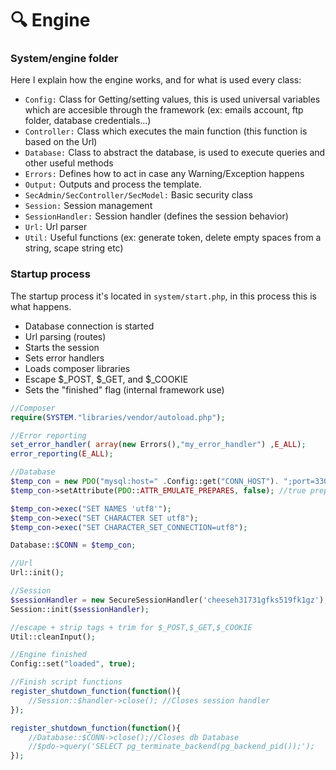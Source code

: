 # :mag: Engine  

### System/engine folder
Here I explain how the engine works, and for what is used every class:

- `Config:` Class for Getting/setting values, this is used universal variables which are accesible through the framework (ex: emails account, ftp folder, database credentials...)
- `Controller:` Class which executes the main function (this function is based on the Url)
- `Database:` Class to abstract the database, is used to execute queries and other useful methods
- `Errors:` Defines how to act in case any Warning/Exception happens
- `Output:` Outputs and process the template. 
- `SecAdmin/SecController/SecModel:` Basic security class
- `Session:` Session management
- `SessionHandler:` Session handler (defines the session behavior)
- `Url:` Url parser
- `Util:` Useful functions (ex: generate token, delete empty spaces from a string, scape string etc)


### Startup process
The startup process it's located in `system/start.php`, in this process this is what happens.

- Database connection is started
- Url parsing (routes)
- Starts the session
- Sets error handlers
- Loads composer libraries
- Escape $_POST, $_GET, and $_COOKIE
- Sets the "finished" flag (internal framework use)

``` php
//Composer
require(SYSTEM."libraries/vendor/autoload.php");

//Error reporting
set_error_handler( array(new Errors(),"my_error_handler") ,E_ALL);
error_reporting(E_ALL);

//Database
$temp_con = new PDO("mysql:host=" .Config::get("CONN_HOST"). ";port=3306;dbname=" . Config::get("CONN_DDBB"), Config::get("CONN_USER"), Config::get("CONN_PASS"));
$temp_con->setAttribute(PDO::ATTR_EMULATE_PREPARES, false); //true prepare statements

$temp_con->exec("SET NAMES 'utf8'");
$temp_con->exec("SET CHARACTER SET utf8");
$temp_con->exec("SET CHARACTER_SET_CONNECTION=utf8");

Database::$CONN = $temp_con;

//Url
Url::init();

//Session
$sessionHandler = new SecureSessionHandler('cheeseh31731gfks519fk1gz');
Session::init($sessionHandler);

//escape + strip tags + trim for $_POST,$_GET,$_COOKIE
Util::cleanInput();

//Engine finished
Config::set("loaded", true);

//Finish script functions
register_shutdown_function(function(){
	//Session::$handler->close(); //Closes session handler
});

register_shutdown_function(function(){
	//Database::$CONN->close();//Closes db Database
	//$pdo->query('SELECT pg_terminate_backend(pg_backend_pid());');
});
```

